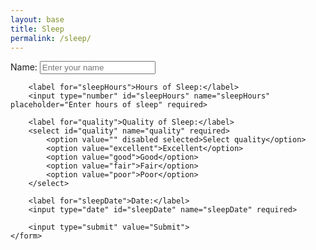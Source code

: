 ```yaml
---
layout: base
title: Sleep 
permalink: /sleep/
--- 
```

<meta charset="UTF-8">
<title>Sleep Tracker</title>
<style>
    /* Basic styling for demonstration purposes */
    /* Your CSS styles here */
</style>

<div class="purple-form">
    <form id="sleepForm">
        <label for="name">Name:</label>
        <input type="text" id="name" name="name" placeholder="Enter your name" required>

        <label for="sleepHours">Hours of Sleep:</label>
        <input type="number" id="sleepHours" name="sleepHours" placeholder="Enter hours of sleep" required>

        <label for="quality">Quality of Sleep:</label>
        <select id="quality" name="quality" required>
            <option value="" disabled selected>Select quality</option>
            <option value="excellent">Excellent</option>
            <option value="good">Good</option>
            <option value="fair">Fair</option>
            <option value="poor">Poor</option>
        </select>

        <label for="sleepDate">Date:</label>
        <input type="date" id="sleepDate" name="sleepDate" required>

        <input type="submit" value="Submit">
    </form>
</div>

<script>
    document.getElementById('sleepForm').addEventListener('submit', function (event) {
        event.preventDefault();

        const userIDFromLocalStorage = localStorage.getItem('loggedInUserId');
        console.log(userIDFromLocalStorage);

        const name = document.getElementById('name').value;
        const sleepHours = document.getElementById('sleepHours').value;
        const quality = document.getElementById('quality').value;
        const sleepDate = document.getElementById('sleepDate').value;

        const backendURL = 'http://127.0.0.1:8240/api/users'; // Replace with your API endpoint

        const sleepData = {
            "name": name,
            "sleepHours": sleepHours,
            "quality": quality,
            "sleepDate": sleepDate
        };

        const payload = {
            "id": userIDFromLocalStorage, // ID from local storage
            "name": name,
            "uid": "life", // Database decides
            "dob": "10/12/13", // Date of birth - adjust accordingly
            "age": "16", // User's age - adjust accordingly
            "exercise": [], // Empty exercise array
            "tracking": {
                "sleep": [sleepData] // Place sleepData within an array
            }
        };

        fetch(backendURL, {
            method: 'POST',
            headers: {
                'Content-Type': 'application/json'
            },
            body: JSON.stringify(payload)
        })
        .then(response => {
            if (!response.ok) {
                throw new Error('Network response was not ok');
            }
            return response.json();
        })
        .then(data => {
            console.log('Data submitted successfully:', data);
            // Additional logic after successful submission
        })
        .catch(error => {
            console.error('Error:', error);
        });
    });
</script>
